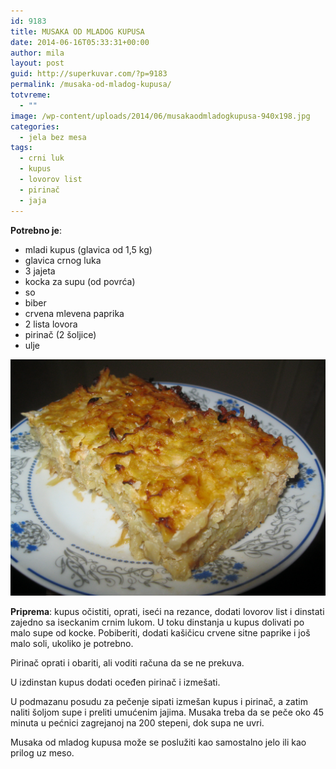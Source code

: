 ```yaml
---
id: 9183
title: MUSAKA OD MLADOG KUPUSA
date: 2014-06-16T05:33:31+00:00
author: mila
layout: post
guid: http://superkuvar.com/?p=9183
permalink: /musaka-od-mladog-kupusa/
totvreme:
  - ""
image: /wp-content/uploads/2014/06/musakaodmladogkupusa-940x198.jpg
categories:
  - jela bez mesa
tags:
  - crni luk
  - kupus
  - lovorov list
  - pirinač
  - jaja
---
```

**Potrebno je**:

  * mladi kupus (glavica od 1,5 kg)
  * glavica crnog luka
  * 3 jajeta
  * kocka za supu (od povrća)
  * so
  * biber
  * crvena mlevena paprika
  * 2 lista lovora
  * pirinač (2 šoljice)
  * ulje

![<img class="alignnone size-medium wp-image-9186" src="/wp-content/uploads/2014/06/musakaodmladogkupusa-1024x768.jpg" alt="musakaodmladogkupusa" width="300" height="225" />](/wp-content/uploads/2014/06/musakaodmladogkupusa.jpg)

**Priprema**: kupus očistiti, oprati, iseći na rezance, dodati lovorov list i dinstati zajedno sa iseckanim crnim lukom. U toku dinstanja u kupus dolivati po malo supe od kocke. Pobiberiti, dodati kašičicu crvene sitne paprike i još malo soli, ukoliko je potrebno.

Pirinač oprati i obariti, ali voditi računa da se ne prekuva.

U izdinstan kupus dodati oceđen pirinač i izmešati.

U podmazanu posudu za pečenje sipati izmešan kupus i pirinač, a zatim naliti šoljom supe i preliti umućenim jajima. Musaka treba da se peče oko 45 minuta u pećnici zagrejanoj na 200 stepeni, dok supa ne uvri.

Musaka od mladog kupusa može se poslužiti kao samostalno jelo ili kao prilog uz meso.